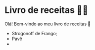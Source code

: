 # Livro de receitas :woman_cook:

Olá! Bem-vindo ao meu livro de receitas :wave:

- Strogonoff de Frango;
- Pavê
- 
